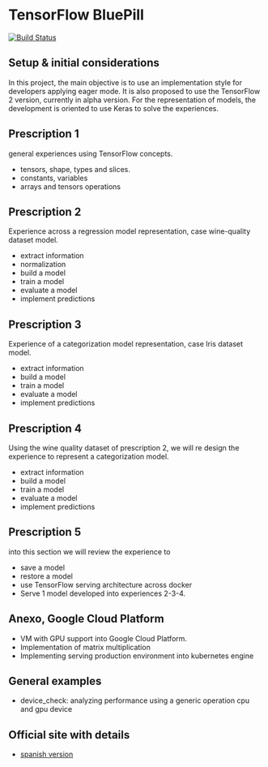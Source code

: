 # TensorFlow BluePill 
[![Build Status](https://travis-ci.org/nbortolotti/tensorflow_bluepill.svg?branch=master)](https://travis-ci.org/nbortolotti/tensorflow_bluepill)


## Setup & initial considerations

In this project, the main objective is to use an implementation style for developers applying eager mode. It is also proposed to use the TensorFlow 2 version, currently in alpha version. For the representation of models, the development is oriented to use Keras to solve the experiences.


## Prescription 1

general experiences using TensorFlow concepts.


*   tensors, shape, types and slices.
*   constants, variables
*   arrays and tensors operations


## Prescription 2

Experience across a regression model representation, case wine-quality dataset model.



*   extract information
*   normalization
*   build a model
*   train a model
*   evaluate a model
*   implement predictions


## Prescription 3

Experience of a categorization model representation, case Iris dataset model. 



*   extract information
*   build a model
*   train a model
*   evaluate a model
*   implement predictions


## Prescription 4

Using the wine quality dataset of prescription 2, we will re design the experience to represent a categorization model.  



*   extract information
*   build a model
*   train a model
*   evaluate a model
*   implement predictions


## Prescription 5

into this section we will review the experience to 



*   save a model
*   restore a model
*   use TensorFlow serving architecture across docker
*   Serve 1 model developed into experiences 2-3-4. 


## Anexo, Google Cloud Platform 



*   VM with GPU support into Google Cloud Platform.
*   Implementation of matrix multiplication
*   Implementing serving production environment into kubernetes engine 


## General examples

*   device_check: analyzing performance using a generic operation cpu and gpu device


## Official site with details

*   [spanish version](https://tensorflow-pildora-azul.nicolasbortolotti.com/)
